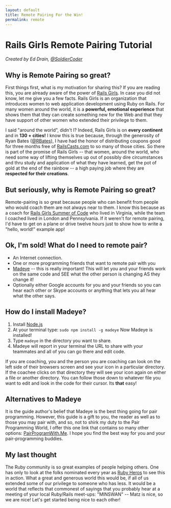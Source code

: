 ```yaml
---
layout: default
title: Remote Pairing For the Win!
permalink: remote
---
```


# Rails Girls Remote Pairing Tutorial

*Created by Ed Drain, [@SoldierCoder](https://twitter.com/soldiercoder)*

## Why is Remote Pairing so great?

First things first, what is my motivation for sharing this?  If you are reading this, you are already aware of the power of [Rails Girls](http://railsgirls.com).  In case you did not know, let me give you a few facts.  Rails Girls is an organization that introduces women to web application development using Ruby on Rails.  For many women around the world, it is a **powerful, emotional experience** that shows them that they can create something new for the Web and that they have support of other women who extended their privilege to them. 

I said "around the world", didn't I?  Indeed, Rails Girls is on **every continent** and in **130 \+ cities!**  I know this is true because, through the generosity of Ryan Bates ([@RBates](https://twitter.com/rbates)), I have had the honor of distributing coupons good for three months free of [RailsCasts.com](http://railscasts.com) to so many of those cities. So there is part of the promise of Rails Girls -- that women, around the world, who need some way of lifting themselves up out of possibly dire circumstances and thru study and application of what they have learned, get the pot of gold at the end of the rainbow -- a high paying job where they are **respected for their creations**.

## But seriously, why is Remote Pairing so great?

Remote-pairing is so great because people who can benefit from people who would coach them are not always near to them.  I know this because as a coach for [Rails Girls Summer of Code](http://railsgirlssummerofcode.org) who lived in Virginia, while the team I coached lived in London and Pennsylvania.  If it weren't for remote pairing, I'd have to get on a plane or drive twelve hours just to show how to write a "hello, world!" example app!

## Ok, I'm sold!  What do I need to remote pair?
* An Internet connection.
* One or more programming friends that want to remote pair with you
* [Madeye](https://madeye.io) -- this is really important! This will let you and your friends work on the same code and SEE what the other person is changing AS they change it!
* Optionally either Google accounts for you and your friends so you can hear each other or Skype accounts or anything that lets you all hear what the other says.

## How do I install Madeye?
1. Install [Node.js](http://howtonode.org/how-to-install-nodejs)
2. At your terminal type: `sudo npm install -g madeye` Now Madeye is installed!
3. Type `madeye` in the directory you want to share.  
4. Madeye will report in your terminal the URL to share with your teammates and all of you can go there and edit code.  

If
 you are coaching, you and the person you are coaching can look on the left side of their browsers screen and see your icon in a particular directory.  If the coachee clicks on that directory they will see your icon again on either a file or another directory.  You can follow those down to whatever file you want to edit and look in the code for their cursor.  Its **that** easy!

## Alternatives to Madeye

It is the guide author's belief that Madeye is the best thing going for pair programming.  However, this guide is  a gift to you, the reader as well as to those you may pair with, and so, not to shirk my duty to the Pair Programming World, I offer this one link that contains so many other options: [PairProgramWith.Me](http://pairprogramwith.me).  I hope you find the best way for you and your pair-programming buddies.

## My last thought  
The Ruby community is so great examples of people helping others.  One has only to look at the folks nominated every year as [Ruby Heros](http://rubyheroes.com/) to see  this in action. 
What a great and generous world this would be, if all of us extended some of our privilege to someone who has less.  It would be a world that reflects that commonest of sayings that you probably hear at a  meeting of your local Ruby/Rails meet-ups: "MINSWAN" -- Matz is nice, so we are nice!  Let's get started being nice to each other!






